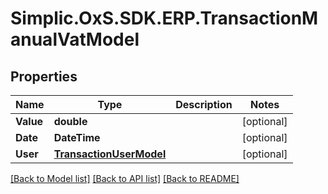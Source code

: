 # Simplic.OxS.SDK.ERP.TransactionManualVatModel

## Properties

Name | Type | Description | Notes
------------ | ------------- | ------------- | -------------
**Value** | **double** |  | [optional] 
**Date** | **DateTime** |  | [optional] 
**User** | [**TransactionUserModel**](TransactionUserModel.md) |  | [optional] 

[[Back to Model list]](../README.md#documentation-for-models) [[Back to API list]](../README.md#documentation-for-api-endpoints) [[Back to README]](../README.md)

